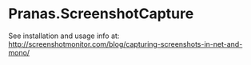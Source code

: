 # Pranas.ScreenshotCapture

See installation and usage info at:
http://screenshotmonitor.com/blog/capturing-screenshots-in-net-and-mono/
